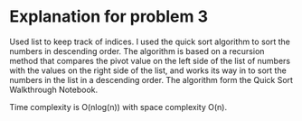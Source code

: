 <!--
@Author: otrejo
@Date:   2020-04-18T22:56:10-04:00
@Last modified by:   otrejo
@Last modified time: 2020-04-18T23:02:51-04:00
-->



# Explanation for problem 3
Used list to keep track of indices. I used the quick sort algorithm to sort
the numbers in descending order. The algorithm is based on a recursion method
that compares the pivot value on the left side of the list of numbers with
the values on the right side of the list, and works its way in to sort the
numbers in the list in a descending order. The algorithm form the Quick Sort
Walkthrough Notebook.

Time complexity is O(nlog(n)) with space complexity O(n).
